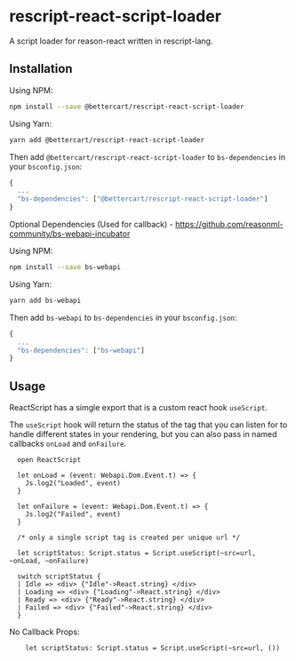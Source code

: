 
# rescript-react-script-loader

A script loader for reason-react written in rescript-lang.

## Installation

Using NPM:

```sh
npm install --save @bettercart/rescript-react-script-loader
```

Using Yarn:

```sh
yarn add @bettercart/rescript-react-script-loader
```

Then add `@bettercart/rescript-react-script-loader` to `bs-dependencies` in your `bsconfig.json`:
```js
{
  ...
  "bs-dependencies": ["@bettercart/rescript-react-script-loader"]
}
```

Optional Dependencies (Used for callback) - https://github.com/reasonml-community/bs-webapi-incubator

Using NPM:

```sh
npm install --save bs-webapi
```

Using Yarn:

```sh
yarn add bs-webapi
```

Then add `bs-webapi` to `bs-dependencies` in your `bsconfig.json`:
```js
{
  ...
  "bs-dependencies": ["bs-webapi"]
}
```


## Usage 

ReactScript has a simgle export that is a custom react hook `useScript`.

The `useScript` hook will return the status of the tag that you can listen for to handle different states in your
rendering, but you can also pass in named callbacks `onLoad` and `onFailure`.


```
  open ReactScript

  let onLoad = (event: Webapi.Dom.Event.t) => {
    Js.log2("Loaded", event)
  }

  let onFailure = (event: Webapi.Dom.Event.t) => {
    Js.log2("Failed", event)
  }

  /* only a single script tag is created per unique url */

  let scriptStatus: Script.status = Script.useScript(~src=url, ~onLoad, ~onFailure)

  switch scriptStatus {
  | Idle => <div> {"Idle"->React.string} </div>
  | Loading => <div> {"Loading"->React.string} </div>
  | Ready => <div> {"Ready"->React.string} </div>
  | Failed => <div> {"Failed"->React.string} </div>
  }

```

No Callback Props:

```
    let scriptStatus: Script.status = Script.useScript(~src=url, ())
```
